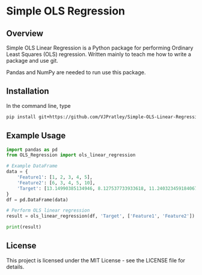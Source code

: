 # Simple OLS Regression

## Overview

Simple OLS Linear Regression is a Python package for performing Ordinary Least Squares (OLS) regression. Written mainly to teach me how to write a package and use git.

Pandas and NumPy are needed to run use this package.

## Installation
In the command line, type
```bash
pip install git+https://github.com/VJPratley/Simple-OLS-Linear-Regression.git
```

## Example Usage

```python
import pandas as pd
from OLS_Regression import ols_linear_regression

# Example DataFrame
data = {
    'Feature1': [1, 2, 3, 4, 5],
    'Feature2': [6, 3, 4, 5, 10],
    'Target': [13.14990385134946, 8.127537733933618, 11.240323459184067, 14.171663207243501, 25.117915262039194]
}
df = pd.DataFrame(data)

# Perform OLS linear regression
result = ols_linear_regression(df, 'Target', ['Feature1', 'Feature2'])

print(result)
```



## License
This project is licensed under the MIT License - see the LICENSE file for details.
